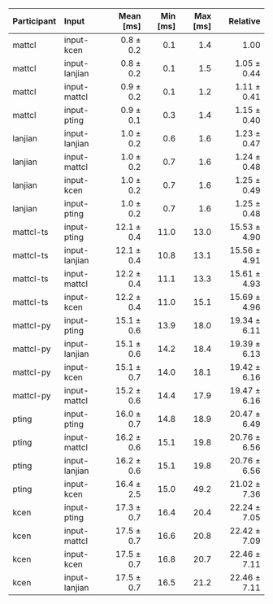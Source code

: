| Participant | Input | Mean [ms] | Min [ms] | Max [ms] | Relative |
|:---|:---|---:|---:|---:|---:|
| mattcl | input-kcen | 0.8 ± 0.2 | 0.1 | 1.4 | 1.00 |
| mattcl | input-lanjian | 0.8 ± 0.2 | 0.1 | 1.5 | 1.05 ± 0.44 |
| mattcl | input-mattcl | 0.9 ± 0.2 | 0.1 | 1.2 | 1.11 ± 0.41 |
| mattcl | input-pting | 0.9 ± 0.1 | 0.3 | 1.4 | 1.15 ± 0.40 |
| lanjian | input-lanjian | 1.0 ± 0.2 | 0.6 | 1.6 | 1.23 ± 0.47 |
| lanjian | input-mattcl | 1.0 ± 0.2 | 0.7 | 1.6 | 1.24 ± 0.48 |
| lanjian | input-kcen | 1.0 ± 0.2 | 0.7 | 1.6 | 1.25 ± 0.49 |
| lanjian | input-pting | 1.0 ± 0.2 | 0.7 | 1.6 | 1.25 ± 0.48 |
| mattcl-ts | input-pting | 12.1 ± 0.4 | 11.0 | 13.0 | 15.53 ± 4.90 |
| mattcl-ts | input-lanjian | 12.1 ± 0.4 | 10.8 | 13.1 | 15.56 ± 4.91 |
| mattcl-ts | input-mattcl | 12.2 ± 0.4 | 11.1 | 13.3 | 15.61 ± 4.93 |
| mattcl-ts | input-kcen | 12.2 ± 0.4 | 11.0 | 15.1 | 15.69 ± 4.96 |
| mattcl-py | input-pting | 15.1 ± 0.6 | 13.9 | 18.0 | 19.34 ± 6.11 |
| mattcl-py | input-lanjian | 15.1 ± 0.6 | 14.2 | 18.4 | 19.39 ± 6.13 |
| mattcl-py | input-kcen | 15.1 ± 0.7 | 14.0 | 18.1 | 19.42 ± 6.16 |
| mattcl-py | input-mattcl | 15.2 ± 0.6 | 14.4 | 17.9 | 19.47 ± 6.16 |
| pting | input-pting | 16.0 ± 0.7 | 14.8 | 18.9 | 20.47 ± 6.49 |
| pting | input-mattcl | 16.2 ± 0.6 | 15.1 | 19.8 | 20.76 ± 6.56 |
| pting | input-lanjian | 16.2 ± 0.6 | 15.1 | 19.8 | 20.76 ± 6.56 |
| pting | input-kcen | 16.4 ± 2.5 | 15.0 | 49.2 | 21.02 ± 7.36 |
| kcen | input-pting | 17.3 ± 0.7 | 16.4 | 20.4 | 22.24 ± 7.05 |
| kcen | input-mattcl | 17.5 ± 0.7 | 16.6 | 20.8 | 22.42 ± 7.09 |
| kcen | input-kcen | 17.5 ± 0.7 | 16.8 | 20.7 | 22.46 ± 7.11 |
| kcen | input-lanjian | 17.5 ± 0.7 | 16.5 | 21.2 | 22.46 ± 7.11 |
